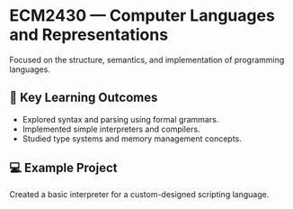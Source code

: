 # ECM2430 — Computer Languages and Representations

Focused on the structure, semantics, and implementation of programming languages.

## 🧠 Key Learning Outcomes
- Explored syntax and parsing using formal grammars.
- Implemented simple interpreters and compilers.
- Studied type systems and memory management concepts.

## 💻 Example Project
Created a basic interpreter for a custom-designed scripting language.
